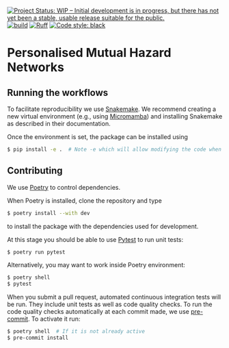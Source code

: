 [![Project Status: WIP – Initial development is in progress, but there has not yet been a stable, usable release suitable for the public.](https://www.repostatus.org/badges/latest/wip.svg)](https://www.repostatus.org/#wip)
[![build](https://github.com/cbg-ethz/pMHN/actions/workflows/test.yml/badge.svg?branch=main)](https://github.com/cbg-ethz/pMHN/actions/workflows/test.yml)
[![Ruff](https://img.shields.io/endpoint?url=https://raw.githubusercontent.com/charliermarsh/ruff/main/assets/badge/v2.json)](https://github.com/charliermarsh/ruff)
[![Code style: black](https://img.shields.io/badge/code%20style-black-000000.svg)](https://github.com/psf/black)

# Personalised Mutual Hazard Networks

## Running the workflows

To facilitate reproducibility we use [Snakemake](https://snakemake.readthedocs.io/).
We recommend creating a new virtual environment (e.g., using [Micromamba](https://mamba.readthedocs.io/en/latest/user_guide/micromamba.html)) and installing Snakemake as described in their documentation.

Once the environment is set, the package can be installed using
```bash
$ pip install -e .  # Note -e which will allow modifying the code when needed
```

## Contributing

We use [Poetry](https://python-poetry.org/) to control dependencies.

When Poetry is installed, clone the repository and type

```bash
$ poetry install --with dev
```

to install the package with the dependencies used for development.

At this stage you should be able to use [Pytest](https://docs.pytest.org/) to run unit tests:

```bash
$ poetry run pytest
```

Alternatively, you may want to work inside Poetry environment:
```bash
$ poetry shell
$ pytest
```

When you submit a pull request, automated continuous integration tests will be run.
They include unit tests as well as code quality checks.
To run the code quality checks automatically at each commit made, we use [pre-commit](https://pre-commit.com/).
To activate it run:

```bash
$ poetry shell  # If it is not already active
$ pre-commit install
```

